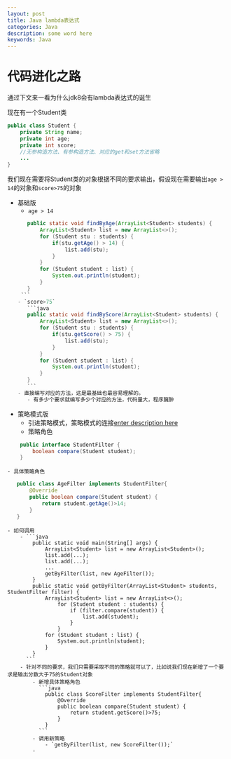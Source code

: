 ```yaml
---
layout: post
title: Java lambda表达式
categories: Java
description: some word here
keywords: Java
---
```


# 代码进化之路
通过下文来一看为什么jdk8会有lambda表达式的诞生

现在有一个Student类
```java
public class Student {
    private String name;
    private int age;
    private int score;
	//无参构造方法、有参构造方法、对应的get和set方法省略
	...
}
```
我们现在需要将Student类的对象根据不同的要求输出，假设现在需要输出`age > 14`的对象和`score>75`的对象

- 基础版
	- `age > 14`
	 ```java
		public static void findByAge(ArrayList<Student> students) {
			ArrayList<Student> list = new ArrayList<>();
			for (Student stu : students) {
				if(stu.getAge() > 14) {
					list.add(stu);
				}
			}
			for (Student student : list) {
				System.out.println(student);
			}
		}
	  ```
	- `score>75`
		```java
		public static void findByScore(ArrayList<Student> students) {
			ArrayList<Student> list = new ArrayList<>();
			for (Student stu : students) {
				if(stu.getScore() > 75) {
					list.add(stu);
				}
			}
			for (Student student : list) {
				System.out.println(student);
			}
		}
		```
	- 直接编写对应的方法，这是最基础也最容易理解的。
		- 有多少个要求就编写多少个对应的方法，代码量大，程序臃肿
- 策略模式版
	- 引进策略模式，策略模式的连接[enter description here](阿斯蒂芬去玩儿)
	- 策略角色
```java
	public interface StudentFilter {
		boolean compare(Student student);
	}
```
	- 具体策略角色
 ```java
	public class AgeFilter implements StudentFilter{
		@Override
		public boolean compare(Student student) {
			return student.getAge()>14;
		}
	}
```
	- 如何调用
		- ```java
			public static void main(String[] args) {
				ArrayList<Student> list = new ArrayList<Student>();
				list.add(...);
				list.add(...);
				...
				getByFilter(list, new AgeFilter());
			}
			public static void getByFilter(ArrayList<Student> students, StudentFilter filter) {
				ArrayList<Student> list = new ArrayList<>();
					for (Student student : students) {
						if (filter.compare(student)) {
							list.add(student);
						}
					}
				for (Student student : list) {
					System.out.println(student);
				}
			}
		  ```
		- 针对不同的要求，我们只需要采取不同的策略就可以了，比如说我们现在新增了一个要求是输出分数大于75的Student对象
			- 新增具体策略角色
			  ```java
				public class ScoreFilter implements StudentFilter{
					@Override
					public boolean compare(Student student) {
						return student.getScore()>75;
					}
				}
			  ```
			- 调用新策略
				- `getByFilter(list, new ScoreFilter());`
			- 